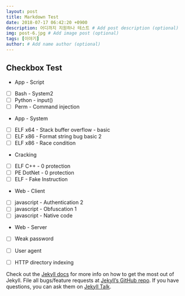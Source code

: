 ```yaml
---
layout: post
title: Markdown Test
date: 2018-07-17 06:42:20 +0900
description: 어디까지 지원하나 테스트 # Add post description (optional)
img: post-6.jpg # Add image post (optional)
tags: [이야기]
author: # Add name author (optional)
---
```


## Checkbox Test
- App - Script
- [ ] Bash - System2
- [ ] Python - input()
- [ ] Perm - Command injection
- App - System
- [ ] ELF x64 - Stack buffer overflow - basic
- [ ] ELF x86 - Format string bug basic 2
- [ ] ELF x86 - Race condition
- Cracking
- [ ] ELF C++ - 0 protection
- [ ] PE DotNet - 0 protection
- [ ] ELF - Fake Instruction
- Web - Client
- [ ] javascript - Authentication 2
- [ ] javascript - Obfuscation 1
- [ ] javascript - Native code
- Web - Server
- [ ] Weak password
- [ ] User agent
- [ ] HTTP directory indexing



Check out the [Jekyll docs][jekyll-docs] for more info on how to get the most out of Jekyll. File all bugs/feature requests at [Jekyll’s GitHub repo][jekyll-gh]. If you have questions, you can ask them on [Jekyll Talk][jekyll-talk].

[jekyll-docs]: https://jekyllrb.com/docs/home
[jekyll-gh]:   https://github.com/jekyll/jekyll
[jekyll-talk]: https://talk.jekyllrb.com/
